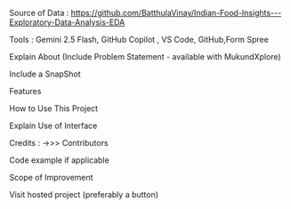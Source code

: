 Source of Data : https://github.com/BatthulaVinay/Indian-Food-Insights---Exploratory-Data-Analysis-EDA

Tools : Gemini 2.5 Flash, GitHub Copilot , VS Code, GitHub,Form Spree 

Explain About (Include Problem Statement - available with MukundXplore)

Include a SnapShot

Features

How to Use This Project

Explain Use of Interface


Credits :
 ->>> Contributors

Code example if applicable

Scope of Improvement

Visit hosted project (preferably a button)